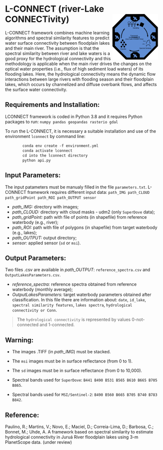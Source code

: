 # L-CONNECT (river-Lake CONNECTivity) <img src="img/lconnect.svg" width="150" align="right" />

L-CONNECT framework combines machine learning algorithms and spectral similarity features to predict water surface connectivity between floodplain lakes and their main river. The assumption is that the spectral similarity between river and lake waters is a good proxy for the hydrological connectivity and this methodology is applicable when the main river drives the changes on the optical water properties (i.e., flux of high sediment load waters) of its flooding lakes. Here, the hydrological connectivity means the dynamic flow interactions between large rivers with flooding season and their floodplain lakes, which occurs by channelized and diffuse overbank flows, and affects the surface water connectivity.

## Requirements and Installation:
LCONNECT framework is coded in Python 3.8 and it requires Python packages to run: `numpy pandas geopandas rasterio gdal`

To run the L-CONNECT, it is necessary a suitable installation and use of the environment `lconnect` by command line:

            conda env create -f environment.yml
            conda activate lconnect
            cd into the lconnect directory
            python api.py

## Input Parameters:
The input patameters must be manualy filled in the file `parameters.txt`. L-CONNECT framework requires different input data: `path_IMG path_CLOUD path_gridPoint path_ROI path_OUTPUT sensor`     

* *path_IMG:* directory with images;
* *path_CLOUD:* directory with cloud masks - udm2 (only `SuperDove` data);
* *path_gridPoint:* path with file of points (in shapefile) from reference waterbody (e.g., river);
* *path_ROI:* path with file of polygons (in shapefile) from target waterbody (e.g., lakes); 
* *path_OUTPUT:* output directory;
* *sensor:* applied sensor (`sd` or `msi`). 
        
## Output Parameters:
Two files .csv are available in *path_OUTPUT*: `reference_spectra.csv` and `OutputLakesParameters.csv`.

* *reference_spectra:* reference spectra obtained from reference waterbody (monthly average);
* *OutputLakesParameters:* target waterbody parameters obtained after classification. In this file there are information about: `date`, `id_lake`, `spectral similarity features`, `lakes spectra`, `hydrological connectivity or Conn`.

> The `hydrological connectivity` is represented by values 0-not-connected and 1-connected.      

## Warning:
* The images .TIFF (in *path_IMG*) must be stacked.

* The `msi` images must be in surface reflectance (from 0 to 1).

* The `sd` images must be in surface reflectance (from 0 to 10,000).

* Spectral bands used for `SuperDove`: `B441 B490 B531 B565 B610 B665 B705 B865`.

* Spectral bands used for `MSI/Sentinel-2`: `B490 B560 B665 B705 B740 B783 B842`.

## Reference:
Paulino, R.; Martins, V.; Novo, E.; Maciel, D.; Correia-Lima, D.; Barbosa, C.; Bonnet, M.; Uhde, A. A framework based on spectral similarity to estimate hydrological connectivity in Juruá River floodplain lakes using 3-m PlanetScope data. (under review)              


